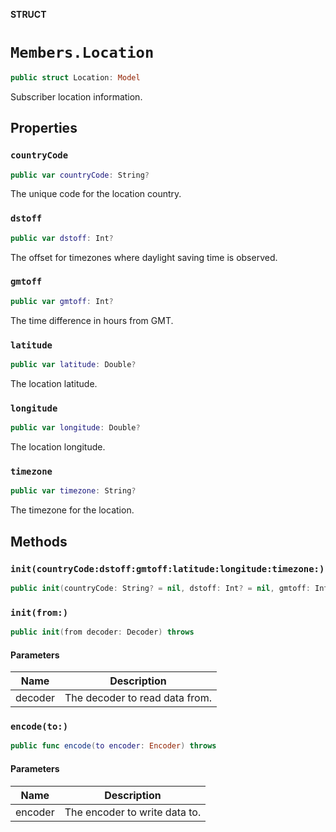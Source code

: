 **STRUCT**

# `Members.Location`

```swift
public struct Location: Model
```

Subscriber location information.

## Properties
### `countryCode`

```swift
public var countryCode: String?
```

The unique code for the location country.

### `dstoff`

```swift
public var dstoff: Int?
```

The offset for timezones where daylight saving time is observed.

### `gmtoff`

```swift
public var gmtoff: Int?
```

The time difference in hours from GMT.

### `latitude`

```swift
public var latitude: Double?
```

The location latitude.

### `longitude`

```swift
public var longitude: Double?
```

The location longitude.

### `timezone`

```swift
public var timezone: String?
```

The timezone for the location.

## Methods
### `init(countryCode:dstoff:gmtoff:latitude:longitude:timezone:)`

```swift
public init(countryCode: String? = nil, dstoff: Int? = nil, gmtoff: Int? = nil, latitude: Double? = nil, longitude: Double? = nil, timezone: String? = nil)
```

### `init(from:)`

```swift
public init(from decoder: Decoder) throws
```

#### Parameters

| Name | Description |
| ---- | ----------- |
| decoder | The decoder to read data from. |

### `encode(to:)`

```swift
public func encode(to encoder: Encoder) throws
```

#### Parameters

| Name | Description |
| ---- | ----------- |
| encoder | The encoder to write data to. |